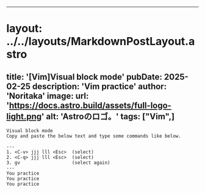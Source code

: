 
---
# layout: ../../layouts/MarkdownPostLayout.astro
title: '[Vim]Visual block mode'
pubDate: 2025-02-25
description: 'Vim practice'
author: 'Noritaka'
image:
    url: 'https://docs.astro.build/assets/full-logo-light.png'
    alt: 'Astroのロゴ。'
tags: ["Vim",]
---


```
Visual block mode
Copy and paste the below text and type some commands like below.

---
1. <C-v> jjj lll <Esc>  (select)
2. <C-q> jjj lll <Esc>  (select)
3. gv                   (select again)
---
You practice 
You practice
You practice
```

